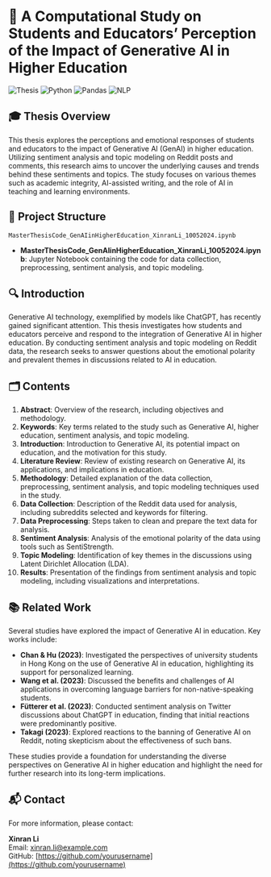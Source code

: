# 📘 A Computational Study on Students and Educators’ Perception of the Impact of Generative AI in Higher Education

![Thesis](https://img.shields.io/badge/Thesis-Completed-brightgreen)
![Python](https://img.shields.io/badge/Python-3.8-blue)
![Pandas](https://img.shields.io/badge/Pandas-1.2.4-orange)
![NLP](https://img.shields.io/badge/NLP-Sentiment%20Analysis-yellowgreen)

## 🎓 Thesis Overview

This thesis explores the perceptions and emotional responses of students and educators to the impact of Generative AI (GenAI) in higher education. Utilizing sentiment analysis and topic modeling on Reddit posts and comments, this research aims to uncover the underlying causes and trends behind these sentiments and topics. The study focuses on various themes such as academic integrity, AI-assisted writing, and the role of AI in teaching and learning environments.

## 📂 Project Structure

```
MasterThesisCode_GenAIinHigherEducation_XinranLi_10052024.ipynb
```

- **MasterThesisCode_GenAIinHigherEducation_XinranLi_10052024.ipynb**: Jupyter Notebook containing the code for data collection, preprocessing, sentiment analysis, and topic modeling.

## 🔍 Introduction

Generative AI technology, exemplified by models like ChatGPT, has recently gained significant attention. This thesis investigates how students and educators perceive and respond to the integration of Generative AI in higher education. By conducting sentiment analysis and topic modeling on Reddit data, the research seeks to answer questions about the emotional polarity and prevalent themes in discussions related to AI in education.

## 🗂️ Contents

1. **Abstract**: Overview of the research, including objectives and methodology.
2. **Keywords**: Key terms related to the study such as Generative AI, higher education, sentiment analysis, and topic modeling.
3. **Introduction**: Introduction to Generative AI, its potential impact on education, and the motivation for this study.
4. **Literature Review**: Review of existing research on Generative AI, its applications, and implications in education.
5. **Methodology**: Detailed explanation of the data collection, preprocessing, sentiment analysis, and topic modeling techniques used in the study.
6. **Data Collection**: Description of the Reddit data used for analysis, including subreddits selected and keywords for filtering.
7. **Data Preprocessing**: Steps taken to clean and prepare the text data for analysis.
8. **Sentiment Analysis**: Analysis of the emotional polarity of the data using tools such as SentiStrength.
9. **Topic Modeling**: Identification of key themes in the discussions using Latent Dirichlet Allocation (LDA).
10. **Results**: Presentation of the findings from sentiment analysis and topic modeling, including visualizations and interpretations.

## 📚 Related Work

Several studies have explored the impact of Generative AI in education. Key works include:

- **Chan & Hu (2023)**: Investigated the perspectives of university students in Hong Kong on the use of Generative AI in education, highlighting its support for personalized learning.
- **Wang et al. (2023)**: Discussed the benefits and challenges of AI applications in overcoming language barriers for non-native-speaking students.
- **Fütterer et al. (2023)**: Conducted sentiment analysis on Twitter discussions about ChatGPT in education, finding that initial reactions were predominantly positive.
- **Takagi (2023)**: Explored reactions to the banning of Generative AI on Reddit, noting skepticism about the effectiveness of such bans.

These studies provide a foundation for understanding the diverse perspectives on Generative AI in higher education and highlight the need for further research into its long-term implications.

## 📬 Contact

For more information, please contact:

**Xinran Li**  
Email: [xinran.li@example.com](mailto:xinran.li@example.com)  
GitHub: [https://github.com/yourusername](https://github.com/yourusername)
